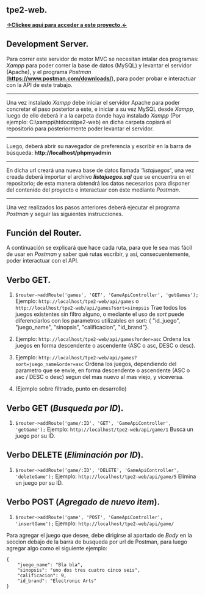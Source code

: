 ## tpe2-web.
[**→Clickee aqui para acceder a este proyecto.←**](https://github.com/Rayvennu08/tpe2-web)



## **Development Server.**
Para correr este servidor de motor MVC se necesitan intalar dos programas:
*Xampp* para poder correr la base de datos (MySQL) y levantar el servidor (Apache), y el programa *Postman* (**https://www.postman.com/downloads/**), 
para poder probar e interactuar con la API de este trabajo.

---

Una vez instalado *Xampp* debe iniciar el servidor Apache para poder concretar el paso posterior a este, e iniciar a su vez MySQL desde *Xampp*, 
luego de ello deberá ir a la carpeta donde haya instalado *Xampp* (Por ejemplo: C:\xampp\htdocs\tpe2-web)
en dicha carpeta copiará el repositorio para posteriormente poder levantar el servidor.

---

Luego, deberá abrir su navegador de preferencia y escribir en la barra de búsqueda:
**http://localhost/phpmyadmin**

---

En dicha url creará una nueva base de datos llamada *'listajuegos'*, una vez creada deberá importar el archivo ***listajuegos.sql*** que se encuentra
en el repositorio; de esta manera obtendrá los datos necesarios para disponer del contenido del proyecto e interactuar con éste mediante *Postman*.

---

Una vez realizados los pasos anteriores deberá ejecutar el programa *Postman* y seguir las siguientes instrucciones.


## **Función del Router.**
A continuación se explicará que hace cada ruta, para que le sea mas fácil de usar en *Postman* y saber qué rutas escribir, y así, consecuentemente,
poder interactuar con el API.


## **Verbo GET.**

1. `$router->addRoute('games', 'GET', 'GameApiController', 'getGames');` Ejemplo: `http://localhost/tpe2-web/api/games` o `http://localhost/tpe2-web/api/games?sort=sinopsis`
Trae todos los juegos existentes sin filtro alguno, o mediante el uso de *sort* puede diferenciarlos con los parametros utilizables en sort: { "id_juego", "juego_name", "sinopsis", "calificacion", "id_brand"}.

2. Ejemplo: `http://localhost/tpe2-web/api/games?order=asc` Ordena los juegos en forma descendente o ascendente (ASC o asc, DESC o desc).

3. Ejemplo: `http://localhost/tpe2-web/api/games?sort=juego_name&order=asc` Ordena los juegos, dependiendo del parametro que se envie, 
en forma descendente o ascendente (ASC o asc / DESC o desc) segun del mas nuevo al mas viejo, y viceversa.

4. (Ejemplo sobre filtrado, punto en desarrollo)


## **Verbo GET** (*Busqueda por ID*).

1. `$router->addRoute('game/:ID', 'GET', 'GameApiController', 'getGame');` Ejemplo: `http://localhost/tpe2-web/api/game/1` 
Busca un juego por su ID.



## **Verbo DELETE** (*Eliminación por ID*).

1. `$router->addRoute('game/:ID', 'DELETE', 'GameApiController', 'deleteGame');` Ejemplo: `http://localhost/tpe2-web/api/game/5` Elimina un juego por su ID.



## **Verbo POST** (*Agregado de nuevo item*).

1. `$router->addRoute('game', 'POST', 'GameApiController', 'insertGame');` Ejemplo: `http://localhost/tpe2-web/api/game/`

Para agregar el juego que desee, debe dirigirse al apartado de *Body* en la seccion debajo de la barra de busqueda por url de Postman, para luego agregar
algo como el siguiente ejemplo:

~~~
{
    "juego_name": "Bla bla",
    "sinopsis": "uno dos tres cuatro cinco seis",
    "calificacion": 9,
    "id_brand": "Electronic Arts"
}
~~~



